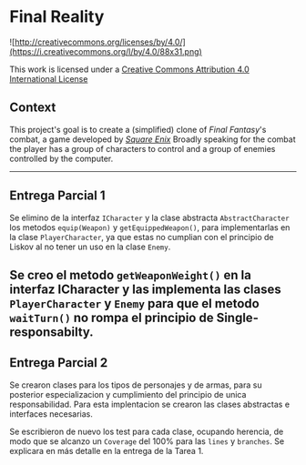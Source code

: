 Final Reality
=============

![http://creativecommons.org/licenses/by/4.0/](https://i.creativecommons.org/l/by/4.0/88x31.png)

This work is licensed under a 
[Creative Commons Attribution 4.0 International License](http://creativecommons.org/licenses/by/4.0/)

Context
-------

This project's goal is to create a (simplified) clone of _Final Fantasy_'s combat, a game developed
by [_Square Enix_](https://www.square-enix.com)
Broadly speaking for the combat the player has a group of characters to control and a group of 
enemies controlled by the computer.

---

Entrega Parcial 1
-------

Se elimino de la interfaz ``ICharacter`` y la clase abstracta ``AbstractCharacter `` los metodos ``equip(Weapon)`` y ``getEquippedWeapon()``, para implementarlas en la clase ``PlayerCharacter``, ya que estas no cumplian con el principio de Liskov al no tener un uso en la clase ``Enemy``.

Se creo el metodo ``getWeaponWeight()`` en la interfaz ICharacter y las implementa las clases ``PlayerCharacter`` y ``Enemy`` para que el metodo ``waitTurn()`` no rompa el principio de Single- responsabilty.
---

Entrega Parcial 2
-------

Se crearon clases para los tipos de personajes y de armas, para su posterior especializacion y cumplimiento del principio de unica responsabilidad. Para esta implentacion se crearon las clases abstractas e interfaces necesarias.

Se escribieron de nuevo los test para cada clase, ocupando herencia, de modo que se alcanzo un ``Coverage`` del 100% para las ``lines`` y ``branches``.
Se explicara en más detalle en la entrega de la Tarea 1.
